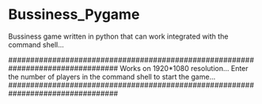 # Bussiness_Pygame
Bussiness game written in python that can work integrated with the command shell...


#################################################################################
Works on 1920*1080 resolution...
Enter the number of players in the command shell to start the game...
#################################################################################

